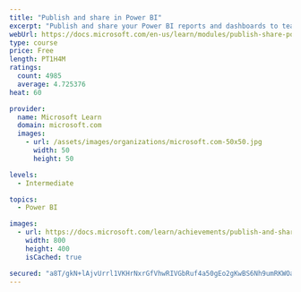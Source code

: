 ```yaml
---
title: "Publish and share in Power BI"
excerpt: "Publish and share your Power BI reports and dashboards to teammates in your organization or to everyone on the web."
webUrl: https://docs.microsoft.com/en-us/learn/modules/publish-share-power-bi/
type: course
price: Free
length: PT1H4M
ratings:
  count: 4985
  average: 4.725376
heat: 60

provider:
  name: Microsoft Learn
  domain: microsoft.com
  images:
    - url: /assets/images/organizations/microsoft.com-50x50.jpg
      width: 50
      height: 50

levels:
  - Intermediate

topics:
  - Power BI

images:
  - url: https://docs.microsoft.com/learn/achievements/publish-and-share-with-power-bi-desktop-social.png
    width: 800
    height: 400
    isCached: true

secured: "a8T/gkN+lAjvUrrl1VKHrNxrGfVhwRIVGbRuf4a50gEo2gKwBS6Nh9umRKWOauOIr/XyZ9q+64oIiIWWwlKEHU4UaZNBXUwhAnp2UCr48GbPVEdLyr8ej9YenQjl+EgO9jAaKN1gMP3hCAHgiSrgRso1rYMN+LJfJtorGAnRJnN5FVAsm3jlUlC/qcmQ0kNKyXfFFDuBMkVOPIAKC3fHvrb8qP/eUegLGY6F0hQbz7T29BNfwzUb8Uk7j6IdI9w2A12aViwORdSxIC7rGoTFVpzVO6CIAEJS+j/1C3FjQjwuNPc0/eKRFZXHNNUQHID2w2TYk58tMy92dQctkc5qpEf5DQW3QJ62yL/Uk0Hfty8IweA5UZsa11v2g9PyA8lGJe1DwcMmNXP3NIhFguzeOZkZu7JJ/Vddbzocv38kcKw=;/u+PwfWNYBcKIlchwfMfsg=="
---
```


